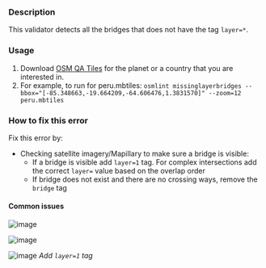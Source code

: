 ### Description

This validator detects all the bridges that does not have the tag `layer=*`.  

### Usage

1. Download [OSM QA Tiles](https://osmlab.github.io/osm-qa-tiles/) for the planet or a country that you are interested in. 
2. For example, to run for peru.mbtiles: `osmlint missinglayerbridges --bbox="[-85.348663,-19.664209,-64.606476,1.3831570]" --zoom=12 peru.mbtiles`

### How to fix this error

Fix this error by:

- Checking satellite imagery/Mapillary to make sure a bridge is visible:
  - If a bridge is visible add `layer=1` tag. For complex intersections add the correct `layer=` value based on the overlap order
  - If bridge does not exist and there are no crossing ways, remove the `bridge` tag

#### Common issues

![image](https://cloud.githubusercontent.com/assets/10425629/16427723/3bf762b6-3d34-11e6-90dc-9f64c7a551d9.png)

![image](https://cloud.githubusercontent.com/assets/10425629/16427764/78b34e2c-3d34-11e6-9ebd-0aa9d35ffc2c.png)

![image](https://cloud.githubusercontent.com/assets/10425629/16427843/ed02b1fa-3d34-11e6-9cff-4aa27e35683a.png)
_Add `layer=1` tag_
